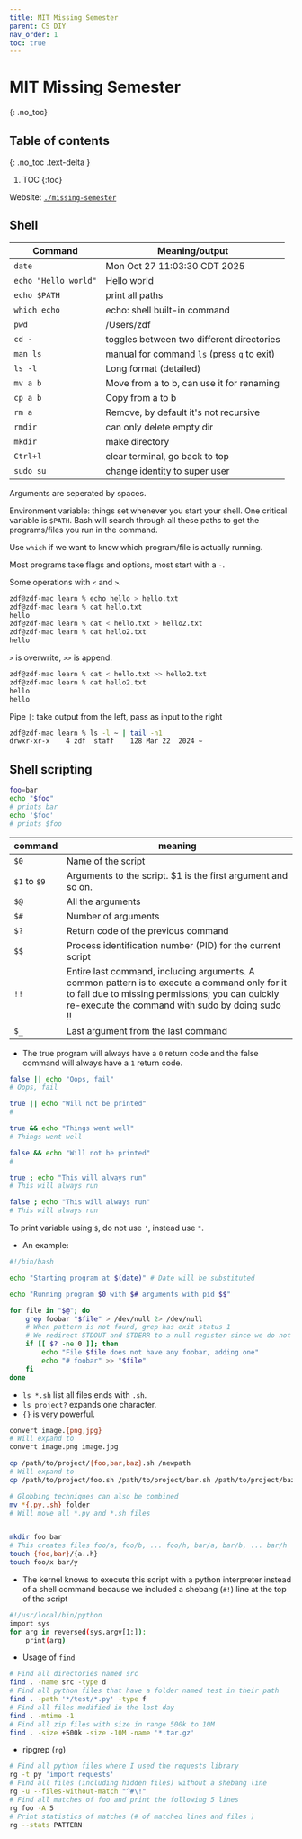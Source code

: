 ```yaml
---
title: MIT Missing Semester
parent: CS DIY
nav_order: 1
toc: true
---
```


# MIT Missing Semester
{: .no_toc}

## Table of contents
{: .no_toc .text-delta }

1. TOC
{:toc}

Website: [`./missing-semester`](https://missing.csail.mit.edu/)

## Shell

| Command | Meaning/output |
|---|---|
| `date` | Mon Oct 27 11:03:30 CDT 2025 |
| `echo "Hello world"` | Hello world |
| `echo $PATH` | print all paths |
| `which echo` | echo: shell built-in command |
| `pwd` | /Users/zdf |
| `cd -` | toggles between two different directories |
| `man ls` | manual for command `ls` (press `q` to exit) |
| `ls -l` | Long format (detailed) | 
| `mv a b` | Move from a to b, can use it for renaming |
| `cp a b` | Copy from a to b |
| `rm a` | Remove, by default it's not recursive |
| `rmdir` | can only delete empty dir |
| `mkdir` | make directory |
| `Ctrl+l` | clear terminal, go back to top |
| `sudo su` | change identity to super user |

Arguments are seperated by spaces. 

Environment variable: things set whenever you start your shell. One critical variable is `$PATH`. Bash will search through all these paths to get the programs/files you run in the command.

Use `which` if we want to know which program/file is actually running.

Most programs take flags and options, most start with a `-`.

Some operations with `<` and `>`.

```bash
zdf@zdf-mac learn % echo hello > hello.txt
zdf@zdf-mac learn % cat hello.txt
hello
zdf@zdf-mac learn % cat < hello.txt > hello2.txt
zdf@zdf-mac learn % cat hello2.txt
hello
```

`>` is overwrite, `>>` is append.

```bash
zdf@zdf-mac learn % cat < hello.txt >> hello2.txt
zdf@zdf-mac learn % cat hello2.txt
hello
hello
```

Pipe `|`: take output from the left, pass as input to the right

```bash
zdf@zdf-mac learn % ls -l ~ | tail -n1
drwxr-xr-x    4 zdf  staff    128 Mar 22  2024 ~
```

## Shell scripting

```bash
foo=bar
echo "$foo"
# prints bar
echo '$foo'
# prints $foo
```

| command | meaning |
|---|---|
|`$0` | Name of the script |
|`$1` to `$9` | Arguments to the script. $1 is the first argument and so on.|
|`$@` | All the arguments|
|`$#` | Number of arguments |
|`$?` | Return code of the previous command |
|`$$` | Process identification number (PID) for the current script |
|`!!` | Entire last command, including arguments. A common pattern is to execute a command only for it to fail due to missing permissions; you can quickly re-execute the command with sudo by doing sudo !! |
|`$_` | Last argument from the last command|

- The true program will always have a `0` return code and the false command will always have a `1` return code.

```bash
false || echo "Oops, fail"
# Oops, fail

true || echo "Will not be printed"
#

true && echo "Things went well"
# Things went well

false && echo "Will not be printed"
#

true ; echo "This will always run"
# This will always run

false ; echo "This will always run"
# This will always run
```

To print variable using `$`, do not use `'`, instead use `"`.

- An example:

```bash
#!/bin/bash

echo "Starting program at $(date)" # Date will be substituted

echo "Running program $0 with $# arguments with pid $$"

for file in "$@"; do
    grep foobar "$file" > /dev/null 2> /dev/null
    # When pattern is not found, grep has exit status 1
    # We redirect STDOUT and STDERR to a null register since we do not care about them
    if [[ $? -ne 0 ]]; then
        echo "File $file does not have any foobar, adding one"
        echo "# foobar" >> "$file"
    fi
done
```

- `ls *.sh` list all files ends with `.sh`. 
- `ls project?` expands one character. 
- `{}` is very powerful.

```bash
convert image.{png,jpg}
# Will expand to
convert image.png image.jpg

cp /path/to/project/{foo,bar,baz}.sh /newpath
# Will expand to
cp /path/to/project/foo.sh /path/to/project/bar.sh /path/to/project/baz.sh /newpath

# Globbing techniques can also be combined
mv *{.py,.sh} folder
# Will move all *.py and *.sh files


mkdir foo bar
# This creates files foo/a, foo/b, ... foo/h, bar/a, bar/b, ... bar/h
touch {foo,bar}/{a..h}
touch foo/x bar/y
```

- The kernel knows to execute this script with a python interpreter instead of a shell command because we included a shebang (`#!`) line at the top of the script

```bash
#!/usr/local/bin/python
import sys
for arg in reversed(sys.argv[1:]):
    print(arg)
```

- Usage of `find`

```bash
# Find all directories named src
find . -name src -type d
# Find all python files that have a folder named test in their path
find . -path '*/test/*.py' -type f
# Find all files modified in the last day
find . -mtime -1
# Find all zip files with size in range 500k to 10M
find . -size +500k -size -10M -name '*.tar.gz'
```

- ripgrep (`rg`)

```bash
# Find all python files where I used the requests library
rg -t py 'import requests'
# Find all files (including hidden files) without a shebang line
rg -u --files-without-match "^#\!"
# Find all matches of foo and print the following 5 lines
rg foo -A 5
# Print statistics of matches (# of matched lines and files )
rg --stats PATTERN
```